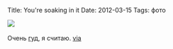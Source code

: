 Title: You're soaking in it
Date: 2012-03-15
Tags: фото

<div class="text"><img src="http://dl.dropbox.com/u/140528/site/abby-brothers-smug-brothers-5.jpg" /><br /><br />
Очень <a href="http://www.highsnobiety.com/news/2012/03/14/abby-brothers-by-michael-donovan-for-smug-magazine/abby-brothers-smug-brothers-5/">гуд</a>, я считаю. <a href="http://thisisnthappiness.com/post/19310137027/youre-soaking-in-it">via</a></div>